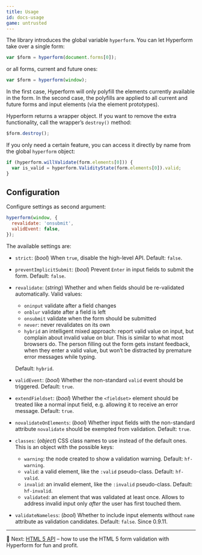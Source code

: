 ```yaml
---
title: Usage
id: docs-usage
game: untrusted
---
```


The library introduces the global variable `hyperform`. You can let Hyperform
take over a single form:

```js
var $form = hyperform(document.forms[0]);
```

or all forms, current and future ones:

```js
var $form = hyperform(window);
```

In the first case, Hyperform will only polyfill the elements currently
available in the form. In the second case, the polyfills are applied to all
current and future forms and input elements (via the element prototypes).

Hyperform returns a wrapper object. If you want to remove the extra
functionality, call the wrapper’s `destroy()` method:

```js
$form.destroy();
```

If you only need a certain feature, you can access it directly by name from
the global `hyperform` object:

```js
if (hyperform.willValidate(form.elements[0])) {
  var is_valid = hyperform.ValidityState(form.elements[0]).valid;
}
```

## Configuration

Configure settings as second argument:

```js
hyperform(window, {
  revalidate: 'onsubmit',
  validEvent: false,
});
```

The available settings are:

*   `strict`: (*bool*) When `true`, disable the high-level API. Default:
    `false`.
*   `preventImplicitSubmit`: (*bool*) Prevent `Enter` in input fields to
    submit the form. Default: `false`.
*   `revalidate`: (*string*) Whether and when fields should be re-validated
    automatically. Valid values:

    *   `oninput` validate after a field changes
    *   `onblur` validate after a field is left
    *   `onsubmit` validate when the form should be submitted
    *   `never`: never revalidates on its own
    *   `hybrid` an intelligent mixed approach: report valid value on input,
        but complain about invalid value on blur. This is similar to what
        most browsers do. The person filling out the form gets instant
        feedback, when they enter a valid value, but won’t be distracted
        by premature error messages while typing.

    Default: `hybrid`.
*   `validEvent`: (*bool*) Whether the non-standard `valid` event should be
    triggered. Default: `true`.
*   `extendFieldset`: (*bool*) Whether the `<fieldset>` element should be
    treated like a normal input field, e.g. allowing it to receive an error
    message. Default: `true`.
*   `novalidateOnElements`: (*bool*) Whether input fields with the
    non-standard attribute `novalidate` should be exempted from validation.
    Default: `true`.
*   `classes`: (*object*) CSS class names to use instead of the default ones.
    This is an object with the possible keys:

    *   `warning`: the node created to show a validation warning. Default:
        `hf-warning`.
    *   `valid`: a valid element, like the `:valid` pseudo-class. Default:
        `hf-valid`.
    *   `invalid`: an invalid element, like the `:invalid` pseudo-class.
        Default: `hf-invalid`.
    *   `validated`: an element that was validated at least once. Allows to
        address invalid input only _after_ the user has first touched them.
*   `validateNameless`: (*bool*) Whether to include input elements without
    `name` attribute as validation candidates.
    Default: `false`. Since 0.9.11.

----

:gem: Next: [HTML 5 API](low_level_api.html) – how to use the HTML 5 form
validation with Hyperform for fun and profit.
